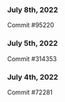 ### July 8th, 2022

Commit #95220

### July 5th, 2022

Commit #314353


### July 4th, 2022

Commit #72281
